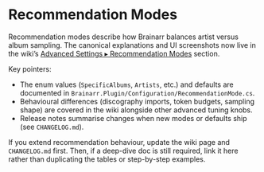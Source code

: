 # Recommendation Modes

Recommendation modes describe how Brainarr balances artist versus album sampling. The canonical explanations and UI screenshots now live in the wiki’s [Advanced Settings ▸ Recommendation Modes](https://github.com/RicherTunes/Brainarr/wiki/Advanced-Settings#recommendation-modes) section.

Key pointers:

- The enum values (`SpecificAlbums`, `Artists`, etc.) and defaults are documented in `Brainarr.Plugin/Configuration/RecommendationMode.cs`.
- Behavioural differences (discography imports, token budgets, sampling shape) are covered in the wiki alongside other advanced tuning knobs.
- Release notes summarise changes when new modes or defaults ship (see `CHANGELOG.md`).

If you extend recommendation behaviour, update the wiki page and `CHANGELOG.md` first. Then, if a deep-dive doc is still required, link it here rather than duplicating the tables or step-by-step examples.
